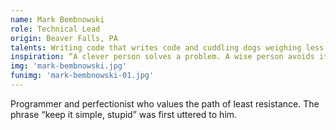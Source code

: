 ```yaml
---
name: Mark Bembnowski
role: Technical Lead
origin: Beaver Falls, PA
talents: Writing code that writes code and cuddling dogs weighing less than or equal to ten pounds.
inspiration: “A clever person solves a problem. A wise person avoids it.” – Albert Einstein
img: 'mark-bembnowski.jpg'
funimg: 'mark-bembnowski-01.jpg'
---
```

Programmer and perfectionist who values the path of least resistance. The phrase “keep it simple, stupid” was first uttered to him.